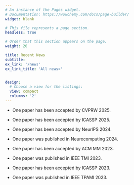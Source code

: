 ```yaml
---
# An instance of the Pages widget.
# Documentation: https://wowchemy.com/docs/page-builder/
widget: blank

# This file represents a page section.
headless: true

# Order that this section appears on the page.
weight: 20

title: Recent News
subtitle:
ex_link: '/news'  
ex_link_title: 'All news»'  


design:
  # Choose a view for the listings:
  view: compact
  columns: '2'
---
```


* One paper has been accepted by CVPRW 2025.

* One paper has been accepted by ICASSP 2025.

* One paper has been accepted by NeurIPS 2024.

* One paper was published in Neurocomputing 2024.

* One paper has been accepted by ACM MM 2023.

* One paper was published in IEEE TMI 2023.

* One paper has been accepted by ICASSP 2023.

* One paper was published in IEEE TPAMI 2023.
